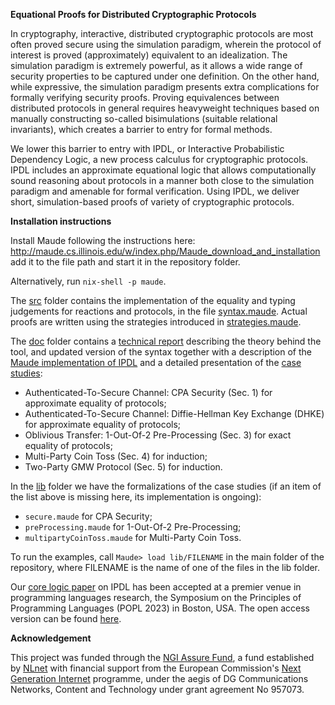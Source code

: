 **Equational Proofs for Distributed Cryptographic Protocols**

In cryptography, interactive, distributed cryptographic protocols are most often proved secure using the simulation paradigm, wherein the protocol of interest is proved (approximately) equivalent to an idealization. The simulation paradigm is extremely powerful, as it allows a wide range of security properties to be captured under one definition. On the other hand, while expressive, the simulation paradigm presents extra complications for formally verifying security proofs. Proving equivalences between distributed protocols in general requires heavyweight techniques based on manually constructing so-called bisimulations (suitable relational invariants), which creates a barrier to entry for formal methods. 

We lower this barrier to entry with IPDL, or Interactive Probabilistic Dependency Logic, a new process calculus for cryptographic protocols. IPDL includes an approximate equational logic that allows computationally sound reasoning about protocols in a manner both close to the simulation paradigm and amenable for formal verification. Using IPDL, we deliver short, simulation-based proofs of variety of cryptographic protocols. 

**Installation instructions**

Install Maude following the instructions here:
http://maude.cs.illinois.edu/w/index.php/Maude_download_and_installation
add it to the file path and start it in the repository folder. 

Alternatively, run `nix-shell -p maude`.

The [src](https://github.com/kristinas/IPDL-Maude/tree/main/src "src") folder contains the implementation of the equality and typing judgements for reactions and protocols, in the file [syntax.maude](https://github.com/kristinas/IPDL-Maude/blob/main/src/syntax.maude "syntax.maude"). Actual proofs are written using the strategies introduced in [strategies.maude](https://github.com/kristinas/IPDL-Maude/blob/main/src/strategies.maude "strategies.maude").

The [doc](https://github.com/kristinas/IPDL-Maude/tree/main/doc) folder contains a [technical report](https://github.com/kristinas/IPDL-Maude/blob/main/doc/tech_report_popl.pdf) describing the theory behind the tool,
and updated version of the syntax together with a description of the [Maude implementation of IPDL](https://github.com/kristinas/IPDL-Maude/blob/main/doc/tech_report_maude.pdf) and a detailed presentation of the [case studies](https://github.com/kristinas/IPDL-Maude/blob/main/doc/case_studies.pdf):
- Authenticated-To-Secure Channel: CPA Security (Sec. 1) for approximate equality of protocols;
- Authenticated-To-Secure Channel: Diffie-Hellman Key Exchange (DHKE) for approximate equality of protocols;
- Oblivious Transfer: 1-Out-Of-2 Pre-Processing (Sec. 3) for exact equality of protocols;
- Multi-Party Coin Toss (Sec. 4) for induction;
- Two-Party GMW Protocol (Sec. 5) for induction.

In the [lib](https://github.com/kristinas/IPDL-Maude/tree/main/lib "lib") folder  we have the formalizations of the case studies (if an item of the list above is missing here, its implementation is ongoing):
- `secure.maude` for CPA Security;
- `preProcessing.maude` for 1-Out-Of-2 Pre-Processing;
- `multipartyCoinToss.maude` for Multi-Party Coin Toss.

To run the examples, call
`Maude> load lib/FILENAME`
in the main folder of the repository, where FILENAME is the name of one of the files in the lib folder.

Our [core logic paper](https://dl.acm.org/doi/10.1145/3571223) on IPDL has been accepted at a premier venue in programming languages research, the Symposium on the Principles of Programming Languages (POPL 2023) in Boston, USA. The open access version can be found [here](https://hal.inria.fr/hal-03917005/file/main.pdf).

**Acknowledgement**

This project was funded through the [NGI Assure Fund](https://nlnet.nl/assure), a fund established by [NLnet](https://nlnet.nl/) with financial support from the European Commission's [Next Generation Internet](https://ngi.eu/) programme, under the aegis of DG Communications Networks, Content and Technology under grant agreement No 957073.



